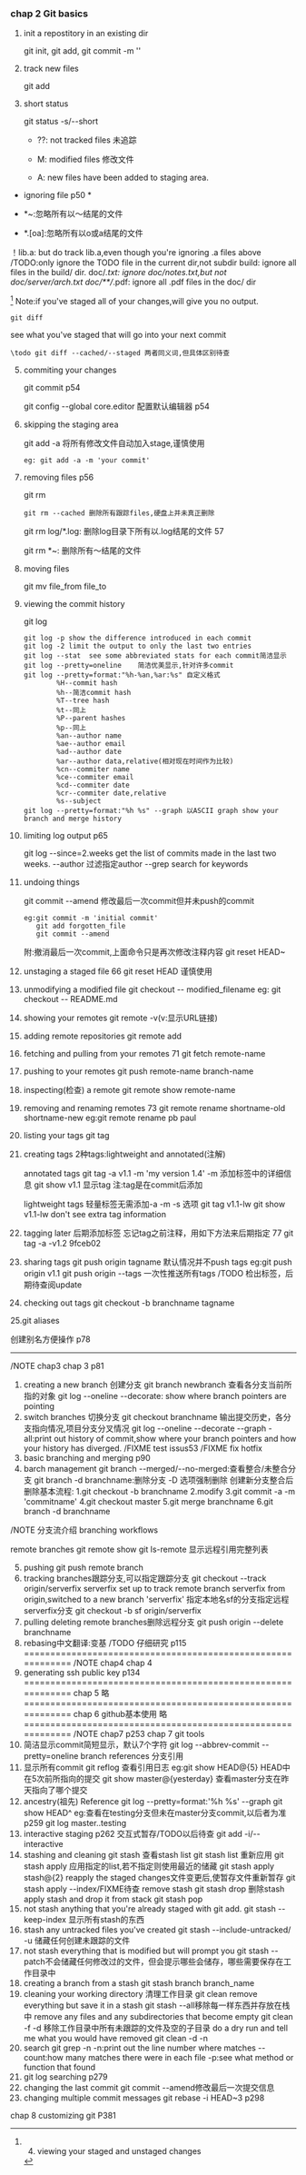 ﻿### chap 2 Git basics

1. init a repostitory in an existing dir

    git init, git add, git commit -m ''

2. track new files

    git add 

3. short status

    git status -s/--short

    - ??: not tracked files 未追踪

    - M:  modified files 修改文件

    - A:  new files have been added to staging area.

* ignoring file p50 *

- *~:忽略所有以～结尾的文件

- *.[oa]:忽略所有以o或a结尾的文件

！lib.a: but do track lib.a,even though you're ignoring .a files above
/TODO:only ignore the TODO file in the current dir,not subdir
build: ignore all files in the build/ dir.
doc/*.txt: ignore doc/notes.txt,but not doc/server/arch.txt
doc/**/*.pdf: ignore all .pdf files in the doc/ dir

[^1]:4. viewing your staged and unstaged changes

[^1] Note:if you've staged all of your changes,will give you no output.

    git diff 

see what you've staged that will go into your next commit

    \todo git diff --cached/--staged 两者同义词,但具体区别待查

5.  commiting your changes

    git commit p54

    git config --global core.editor  配置默认编辑器 p54

6.  skipping the staging area

    git add -a 将所有修改文件自动加入stage,谨慎使用

        eg: git add -a -m 'your commit'

7.  removing files p56

    git rm 

        git rm --cached 删除所有跟踪files,硬盘上并未真正删除

    git rm log/\*.log: 删除log目录下所有以.log结尾的文件 57

    git rm \*~: 删除所有～结尾的文件
    
8.  moving files

    git mv file_from file_to

9.  viewing the commit history

    git log 

        git log -p show the difference introduced in each commit
        git log -2 limit the output to only the last two entries
        git log --stat  see some abbreviated stats for each commit简洁显示
        git log --pretty=oneline    简洁优美显示,针对许多commit
        git log --pretty=format:"%h-%an,%ar:%s" 自定义格式
                %H--commit hash
                %h--简洁commit hash
                %T--tree hash
                %t--同上
                %P--parent hashes
                %p--同上
                %an--author name
                %ae--author email
                %ad--author date
                %ar--author data,relative(相对现在时间作为比较)
                %cn--commiter name
                %ce--commiter email
                %cd--commiter date
                %cr--commiter date,relative
                %s--subject
        git log --pretty=format:"%h %s" --graph 以ASCII graph show your branch and merge history

10. limiting log output p65

    git log --since=2.weeks get the list of commits made in the last two weeks.
            --author 过滤指定author
            --grep search for keywords

11. undoing things

    git commit --amend 修改最后一次commit但并未push的commit

        eg:git commit -m 'initial commit'
           git add forgotten_file
           git commit --amend
    附:撤消最后一次commit,上面命令只是再次修改注释内容
        git reset HEAD~
        
12. unstaging a staged file 66
    git reset HEAD <filename> 谨慎使用

13. unmodifying a modified file
    git checkout -- modified_filename
        eg: git checkout -- README.md

14. showing your remotes
    git remote -v(v:显示URL链接)

15. adding remote repositories
    git remote add <shortname> <url>

16. fetching and pulling from your remotes 71
    git fetch remote-name

17. pushing to your remotes
    git push remote-name branch-name

18. inspecting(检查) a remote
    git remote show remote-name

19. removing and renaming remotes 73
    git remote rename shortname-old shortname-new
        eg:git remote rename pb paul

20. listing your tags
    git tag

21. creating tags
    2种tags:lightweight and annotated(注解)

    annotated tags
        git tag -a v1.1 -m 'my version 1.4'
        -m 添加标签中的详细信息
        git show v1.1 显示tag
        注:tag是在commit后添加

    lightweight tags
轻量标签无需添加-a -m -s 选项
        git tag v1.1-lw
        git show v1.1-lw don't see extra tag information

22. tagging later
后期添加标签
忘记tag之前注释，用如下方法来后期指定 77
    git tag -a -v1.2 9fceb02 

23. sharing tags
    git push origin tagname 默认情况并不push tags
        eg:git push origin v1.1
    git push origin --tags 一次性推送所有tags
/TODO 检出标签，后期待查阅update
24. checking out tags
    git checkout -b branchname tagname

25.git aliases 

创建别名方便操作 p78

-----------------------------------------------------
/NOTE chap3
chap 3 p81
1. creating a new branch 创建分支
    git branch newbranch
查看各分支当前所指的对象
    git log --oneline --decorate: show where branch pointers are pointing
2.  switch branches 切换分支
    git checkout branchname
输出提交历史，各分支指向情况,项目分支分叉情况
    git log --oneline --decorate --graph -all:print out history of commit,show where your branch pointers and how your history has diverged.
/FIXME test issus53
/FIXME fix hotfix
3.  basic branching and merging p90
4.  barch management
    git branch --merged/--no-merged:查看整合/未整合分支
    git branch -d branchname:删除分支 -D 选项强制删除
创建新分支整合后删除基本流程:
        1.git checkout -b branchname
        2.modify
        3.git commit -a -m 'commitname'
        4.git checkout master
        5.git merge branchname
        6.git branch -d branchname

/NOTE 分支流介绍
branching workflows

remote branches
git remote show 
git ls-remote 显示远程引用完整列表 

5.  pushing 
    git push remote branch
6.  tracking branches跟踪分支,可以指定跟踪分支
    git checkout --track origin/serverfix
        serverfix set up to track remote branch serverfix from origin,switched to a new branch 'serverfix'
指定本地名sf的分支指定远程serverfix分支
    git checkout -b sf origin/serverfix
7.  pulling
    deleting remote branches删除远程分支
        git push origin --delete branchname
8.  rebasing中文翻译:变基
   /TODO 仔细研究 p115 
============================================================
/NOTE chap4
chap 4
1.  generating ssh public key p134
============================================================
chap 5
略
============================================================
chap 6 github基本使用 略
============================================================
/NOTE chap7 p253
chap 7  git tools
1.  简洁显示commit简短显示，默认7个字符
    git log --abbrev-commit --pretty=oneline
branch references 分支引用
2.  显示所有commit
    git reflog 查看引用日志
        eg:git show HEAD@{5} HEAD中在5次前所指向的提交
        git show master@{yesterday} 查看master分支在昨天指向了哪个提交
3.  ancestry(祖先) Reference
    git log --pretty=format:'%h %s' --graph
    git show HEAD^
eg:查看在testing分支但未在master分支commit,以后者为准 p259
git log master..testing
4.  interactive staging p262 交互式暂存/TODO以后待查
    git add -i/--interactive
5.  stashing and cleaning
    git stash
    查看stash list
    git stash list
    重新应用
    git stash apply
    应用指定的list,若不指定则使用最近的储藏
    git stash apply stash@{2}
    reapply the staged changes文件变更后,使暂存文件重新暂存
    git stash apply --index/FIXME待查
    remove stash
    git stash drop 删除stash
    apply stash and drop it from stack
    git stash pop
6.  not stash anything that you're already staged with git add.
    git stash --keep-index 显示所有stash的东西
7.  stash any untracked files you've created
    git stash --include-untracked/ -u 储藏任何创建未跟踪的文件
8.  not stash everything that is modified but will prompt you
    git stash --patch不会储藏任何修改过的文件，但会提示哪些会储存，哪些需要保存在工作目录中
9.  creating a branch from a stash
    git stash branch branch_name
10. cleaning your working directory 清理工作目录
    git clean
    remove everything but save it in a stash
    git stash --all移除每一样东西并存放在栈中
    remove any files and any subdirectories that become empty
    git clean -f -d 移除工作目录中所有未跟踪的文件及空的子目录
    do a dry run and tell me what you would have removed
    git clean -d -n
11. search
    git grep -n
            -n:print out the line number where matches
            --count:how many matches there were in each file
            -p:see what method or function that found
12. git log searching p279
13. changing the last commit
    git commit --amend修改最后一次提交信息
14. changing multiple commit messages
    git rebase -i HEAD~3
p298

chap 8 customizing git P381
